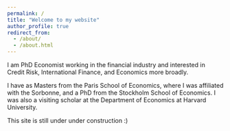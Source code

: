 ```yaml
---
permalink: /
title: "Welcome to my website"
author_profile: true
redirect_from: 
  - /about/
  - /about.html
---
```


I am PhD Economist working in the financial industry and interested in Credit Risk, International Finance, and Economics more broadly.

I have as Masters from the Paris School of Economics, where I was affiliated with the Sorbonne, and a PhD from the Stockholm School of Economics. I was also a visiting scholar at the Department of Economics at Harvard University.

This site is still under under construction :)